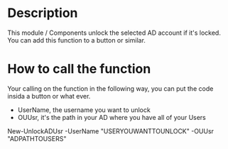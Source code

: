 # Description
This module / Components unlock the selected AD account if it's locked.
You can add this function to a button or similar.

# How to call the function
Your calling on the function in the following way, you can put the code insida a button or what ever.
* UserName, the username you want to unlock
* OUUsr, it's the path in your AD where you have all of your Users

New-UnlockADUsr -UserName "USERYOUWANTTOUNLOCK" -OUUsr "ADPATHTOUSERS"